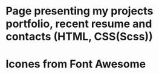 # Page presenting my projects portfolio, recent resume and contacts (HTML, CSS(Scss))
# Icones from Font Awesome
